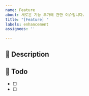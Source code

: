 ```yaml
---
name: Feature
about: 새로운 기능 추가에 관한 이슈입니다.
title: "[Feature] "
labels: enhancement
assignees: ''

---
```


## 📄 Description

## 📑 Todo
* [ ]
* [ ]
